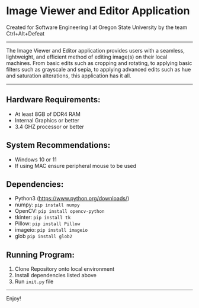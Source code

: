 # Image Viewer and Editor Application

Created for Software Engineering I at Oregon State University by the team Ctrl+Alt+Defeat

____________________________________________________________________________________________

The Image Viewer and Editor application provides users with a seamless, lightweight, and efficient method of editing image(s) on their local machines. From basic edits such as cropping and rotating, to applying basic filters such as grayscale and sepia, to applying advanced edits such as hue and saturation alterations, this application has it all.

____________________________________________________________________________________________


## Hardware Requirements:

- At least 8GB of DDR4 RAM
- Internal Graphics or better
- 3.4 GHZ processor or better

## System Recommendations:

- Windows 10 or 11
- If using MAC ensure peripheral mouse to be used

## Dependencies:

- Python3 (https://www.python.org/downloads/)
- numpy: ```pip install numpy```
- OpenCV: ```pip install opencv-python```
- tkinter: ```pip install tk```
- Pillow: ```pip install Pillow```
- imageio: ```pip install imageio```
- glob ```pip install glob2```


## Running Program:

1. Clone Repository onto local environment
2. Install dependencies listed above
3. Run `init.py` file

____________________________________________________________________________________________

Enjoy!




